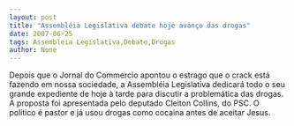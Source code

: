 ```yaml
---
layout: post
title: "Assembléia Legislativa debate hoje avanço das drogas"
date: 2007-06-25
tags: Assembleia Legislativa,Debate,Drogas
author: None
---
```

Depois que o Jornal do Commercio apontou o estrago que o crack est&aacute; fazendo em nossa sociedade, a Assembl&eacute;ia Legislativa dedicar&aacute; todo o seu grande expediente de hoje &agrave; tarde para discutir a problem&aacute;tica das drogas.
A proposta foi apresentada pelo deputado Cleiton Collins, do PSC. O pol&iacute;tico &eacute; pastor e j&aacute; usou drogas como cocaina antes de aceitar Jesus. 